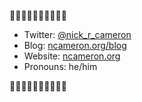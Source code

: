 🦍🦍🦍🦍🦍🦍🦍🦍🦍🦍

* Twitter: [@nick_r_cameron](https://twitter.com/nick_r_cameron)
* Blog: [ncameron.org/blog](https://www.ncameron.org/blog/)
* Website: [ncameron.org](https://www.ncameron.org/)
* Pronouns: he/him

🦀🦀🦀🦀🦀🦀🦀🦀🦀🦀

